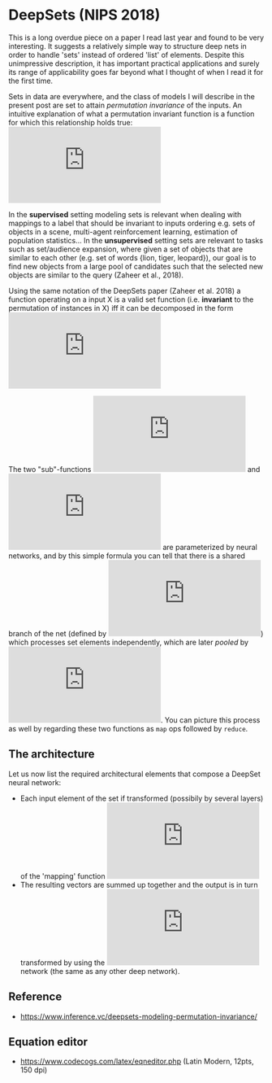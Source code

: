 # DeepSets (NIPS 2018)

This is a long overdue piece on a paper I read last year and found to be very interesting. 
It suggests a relatively simple way to structure deep nets in order to handle 'sets' instead of ordered 'list' of elements.
Despite this unimpressive description, it has important practical applications and surely its range of applicability goes far
beyond what I thought of when I read it for the first time.

Sets in data are everywhere, and the class of models I will describe in the present post are set to attain *permutation invariance*
of the inputs. An intuitive explanation of what a permutation invariant function is a function for which this relationship holds true:
![perm](https://latex.codecogs.com/gif.latex?%5Cdpi%7B150%7D%20%5Clarge%20f%28a%2C%20b%2C%20c%29%20%3D%20f%28b%2C%20c%2C%20a%29%20%3D%20f%28c%2C%20b%2C%20a%29)

In the **supervised** setting modeling sets is relevant when dealing with mappings to a label that should be invariant to inputs ordering
e.g. sets of objects in a scene, multi-agent reinforcement learning, estimation of population statistics...
In the **unsupervised** setting sets are relevant to tasks such as set/audience expansion, where given a set of objects that are similar to 
each other (e.g. set of words {lion, tiger, leopard}), our goal is to find new objects from a large pool of candidates such that 
the selected new objects are similar to the query (Zaheer et al., 2018).

Using the same notation of the DeepSets paper (Zaheer et al. 2018) a function operating on a input X is a valid set function 
(i.e. **invariant** to the permutation of instances in X) iff it can be decomposed in the form ![t](https://latex.codecogs.com/gif.latex?%5Cdpi%7B150%7D%20%5Clarge%20%5Crho%28%5Csum_%7Bx%20%5Cepsilon%20X%7D%20%5Cphi%28x%29%29)

The two "sub"-functions ![rho](https://latex.codecogs.com/gif.latex?%5Cdpi%7B150%7D%20%5Clarge%20%5Crho) and
![phi](https://latex.codecogs.com/gif.latex?%5Cdpi%7B150%7D%20%5Clarge%20%5Cphi) are parameterized by neural networks, and by this 
simple formula you can tell that there is a shared branch of the net (defined by ![phi](https://latex.codecogs.com/gif.latex?%5Cdpi%7B150%7D%20%5Clarge%20%5Cphi))
which processes set elements independently, which are later *pooled* by ![rho](https://latex.codecogs.com/gif.latex?%5Cdpi%7B150%7D%20%5Clarge%20%5Crho).
You can picture this process as well by regarding these two functions as `map` ops followed by `reduce`.

## The architecture

Let us now list the required architectural elements that compose a DeepSet neural network:
- Each input element of the set if transformed (possibily by several layers) of the 'mapping' function ![phi](https://latex.codecogs.com/gif.latex?%5Cdpi%7B150%7D%20%5Clarge%20%5Cphi)
- The resulting vectors are summed up together and the output is in turn transformed by using the ![rho](https://latex.codecogs.com/gif.latex?%5Cdpi%7B150%7D%20%5Clarge%20%5Crho)
network (the same as any other deep network).


 

## Reference
- https://www.inference.vc/deepsets-modeling-permutation-invariance/

## Equation editor
- https://www.codecogs.com/latex/eqneditor.php (Latin Modern, 12pts, 150 dpi)